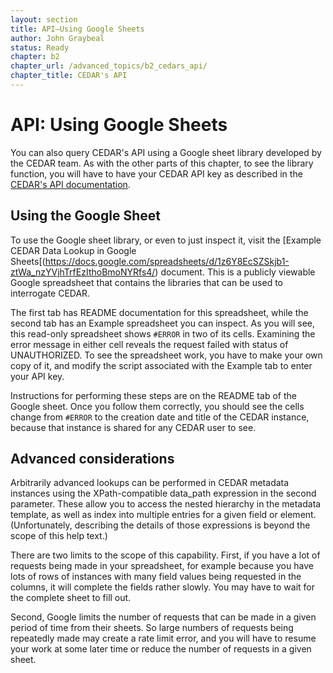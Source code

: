 ```yaml
---
layout: section
title: API—Using Google Sheets
author: John Graybeal
status: Ready
chapter: b2
chapter_url: /advanced_topics/b2_cedars_api/
chapter_title: CEDAR's API
---
```


<h1>API: Using Google Sheets</h1>

You can also query CEDAR's API using a Google sheet library
developed by the CEDAR team.
As with the other parts of this chapter,
to see the library function, you will have to have your CEDAR API key
as described in the [CEDAR's API documentation](/advanced_topics/b2_cedars_api/).

<h2>Using the Google Sheet</h2>

To use the Google sheet library, or even to just inspect it,
visit the [Example CEDAR Data Lookup in Google Sheets[(https://docs.google.com/spreadsheets/d/1z6Y8EcSZSkjb1-ztWa_nzYVjhTrfEzIthoBmoNYRfs4/) document. 
This is a publicly viewable Google spreadsheet that contains the libraries
that can be used to interrogate CEDAR.

The first tab has README documentation for this spreadsheet,
while the second tab has an Example spreadsheet you can inspect.
As you will see, this read-only spreadsheet shows `#ERROR` in two of its cells.
Examining the error message in either cell reveals
the request failed with status of UNAUTHORIZED.
To see the spreadsheet work, you have to make your own copy of it,
and modify the script associated with the Example tab to enter your API key.

Instructions for performing these steps are on the README tab of the Google sheet.
Once you follow them correctly,
you should see the cells change from `#ERROR`
to the creation date and title of the CEDAR instance,
because that instance is shared for any CEDAR user to see.

<h2>Advanced considerations</h2>

Arbitrarily advanced lookups can be performed in CEDAR metadata instances
using the XPath-compatible data_path expression in the second parameter.
These allow you to access the nested hierarchy in the metadata template,
as well as index into multiple entries for a given field or element.
(Unfortunately, describing the details of those expressions
is beyond the scope of this help text.)

There are two limits to the scope of this capability.
First, if you have a lot of requests being made in your spreadsheet,
for example because you have lots of rows of instances
with many field values being requested in the columns,
it will complete the fields rather slowly.
You may have to wait for the complete sheet to fill out.

Second, Google limits the number of requests
that can be made in a given period of time
from their sheets.
So large numbers of requests being repeatedly made may create a rate limit error,
and you will have to resume your work at some later time
or reduce the number of requests in a given sheet.


